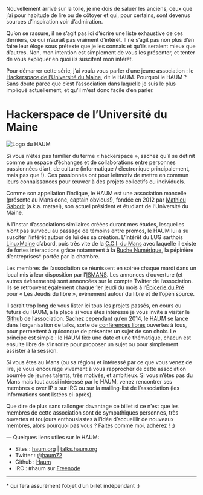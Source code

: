 <!--t Saluer les anciens (Partie1) - Le HAUM t-->

Nouvellement arrivé sur la toile, je me dois de saluer les anciens, ceux que j’ai pour habitude de lire ou de côtoyer et qui, pour certains, sont devenus sources d’inspiration voir d’admiration.

Qu’on se rassure, il ne s’agit pas ici d’écrire une liste exhaustive de ces derniers, ce qui n’aurait pas vraiment d’intérêt.
Il ne s’agit pas non plus d’en faire leur éloge sous prétexte que je les connais et qu’ils seraient mieux que d’autres. Non, mon intention est simplement de vous les présenter, et tenter de vous expliquer en quoi ils suscitent mon intérêt.

Pour démarrer cette série, j’ai voulu vous parler d’une jeune association : le [Hackerspace de l’Université du Maine][1], dit le HAUM.
Pourquoi le HAUM ? Sans doute parce que c’est l’association dans laquelle je suis le plus impliqué actuellement, et qu’il m’est donc facile d’en parler.

Hackerspace de l’Université du Maine
=============================

![Logo du HAUM][2]

Si vous n’êtes pas familier du terme « hackerspace », sachez qu’il se définit comme un espace d’échanges et de collaborations entre personnes passionnées d’art, de culture (informatique / électronique principalement, mais pas que !).
Ces passionnés ont pour leitmotiv de mettre en commun leurs connaissances pour œuvrer à des projets collectifs ou individuels.

Comme son appellation l’indique, le HAUM est une association mancelle (présente au Mans donc, captain obvious!),  fondée en 2012 par [Mathieu Gaborit][3] (a.k.a. matael), son actuel président et étudiant de l’Université du Maine.

À l’instar d’associations similaires créées durant mes études, lesquelles n’ont pas survécu au passage de témoins entre promos, le HAUM lui a su susciter l’intérêt autour de lui dès sa création.
L’intérêt du LUG sarthois [LinuxMaine][4] d’abord, puis très vite de la [C.C.I. du Mans][5] avec laquelle il existe de fortes interactions grâce notamment à la [Ruche Numérique][6], la pépinière d’entreprises\* portée par la chambre.

Les membres de l’association se réunissent en soirée chaque mardi dans un local mis à leur disposition par l’[ISMANS][7]. Les annonces d’ouverture (et autres évènements) sont annoncées sur le compte Twitter de l’association.
Ils se retrouvent également chaque 1er jeudi du mois à l’[Épicerie du Pré][8] pour « Les Jeudis du libre », évènement autour du libre et de l’open source.

Il serait trop long de vous lister ici tous les projets passés, en cours ou futurs du HAUM, à la place si vous êtes intéressé je vous invite à visiter le [Github][13] de l’association.
Sachez cependant qu’en 2014, le HAUM se lance dans l’organisation de talks, sorte de [conférences libres][9] ouvertes à tous, pour permettent à quiconque de présenter un sujet de son choix.
Le principe est simple : le HAUM fixe une date et une thématique, chacun est ensuite libre de s’inscrire pour proposer un sujet ou pour simplement assister à la session.

Si vous êtes au Mans (ou sa région) et intéressé par ce que vous venez de lire, je vous encourage vivement à vous rapprocher de cette association bourrée de jeunes talents, très motivés, et ambitieux.
Si vous n’êtes pas du Mans mais tout aussi intéressé par le HAUM, venez rencontrer ses membres « over IP » sur IRC ou sur la mailing-list de l’association (les informations sont listées ci-après).

Que dire de plus sans rallonger davantage ce billet si ce n’est que les membres de cette association sont de sympathiques personnes, très ouvertes et toujours enthousiastes à l’idée d’accueillir de nouveaux membres, alors pourquoi pas vous ? Faites comme moi, [adhérez][15] ! ;)

—
Quelques liens utiles sur le HAUM:

* Sites : [haum.org][10] | [talks.haum.org][11]
* Twitter : [@haum72][12]
* Github : [Haum][13]
* IRC : #haum sur [Freenode][14]

-----
\* qui fera assurément l’objet d’un billet indépendant :)


  [1]: http://haum.org
  [2]: https://pbs.twimg.com/profile_background_images/727308879/46d2af7ce7c10b6cb8a044ae3856cad4.png
  [3]: http://matael.org
  [4]: http://linuxmaine.org
  [5]: http://sarthe.cci.fr/
  [6]: http://ruchenumerique.wordpress.com/
  [7]: http://www.ismans.fr/fr/
  [8]: http://www.openstreetmap.org/#map=18/48.01073/0.19382
  [9]: http://talks.haum.org
  [10]: http://haum.org
  [11]: http://talks.haum.org
  [12]: http://www.twitter.com/haum72
  [13]: https://github.com/haum
  [14]: http://webchat.freenode.net/
  [15]: http://lists.matael.org/mailman/listinfo/haum_hackerspace
